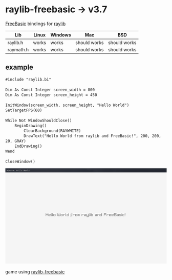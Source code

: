 # raylib-freebasic -> v3.7

[FreeBasic](https://freebasic.net/) bindings for [raylib](https://github.com/raysan5/raylib)  
  
Lib | Linux | Windows | Mac | BSD |
--- | ----- | ------- | --- | --- |
raylib.h | works | works | should works | should works
raymath.h | works | works | should works | should works

## example
```basic
#include "raylib.bi"

Dim As Const Integer screen_width = 800
Dim As Const Integer screen_height = 450

InitWindow(screen_width, screen_height, "Hello World")
SetTargetFPS(60)

While Not WindowShouldClose()
	BeginDrawing()
		ClearBackground(RAYWHITE)
		DrawText("Hello World from raylib and FreeBasic!", 200, 200, 20, GRAY)
	EndDrawing()
Wend

CloseWindow()
```

![Example](example.png)  
  
    
game using [raylib-freebasic](https://github.com/WIITD/asteroid_field/tree/raylib-freebasic)
